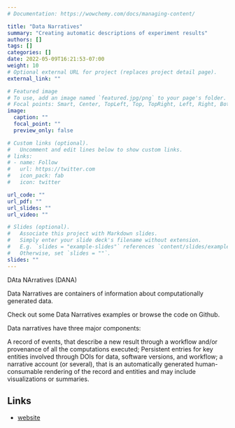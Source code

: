 ```yaml
---
# Documentation: https://wowchemy.com/docs/managing-content/

title: "Data Narratives"
summary: "Creating automatic descriptions of experiment results"
authors: []
tags: []
categories: []
date: 2022-05-09T16:21:53-07:00
weight: 10
# Optional external URL for project (replaces project detail page).
external_link: ""

# Featured image
# To use, add an image named `featured.jpg/png` to your page's folder.
# Focal points: Smart, Center, TopLeft, Top, TopRight, Left, Right, BottomLeft, Bottom, BottomRight.
image:
  caption: ""
  focal_point: ""
  preview_only: false

# Custom links (optional).
#   Uncomment and edit lines below to show custom links.
# links:
# - name: Follow
#   url: https://twitter.com
#   icon_pack: fab
#   icon: twitter

url_code: ""
url_pdf: ""
url_slides: ""
url_video: ""

# Slides (optional).
#   Associate this project with Markdown slides.
#   Simply enter your slide deck's filename without extension.
#   E.g. `slides = "example-slides"` references `content/slides/example-slides.md`.
#   Otherwise, set `slides = ""`.
slides: ""
---
```



DAta NArratives (DANA)

Data Narratives are containers of information about computationally generated data.

Check out some Data Narratives examples or browse the code on Github.

Data narratives have three major components:

A record of events, that describe a new result through a workflow and/or provenance of all the computations executed;
Persistent entries for key entities involved through DOIs for data, software versions, and workflow;
a narrative account (or several), that is an automatically generated human-consumable rendering of the record and entities and may include visualizations or summaries.


## Links

- [website](https://knowledgecaptureanddiscovery.github.io/DataNarratives/)
